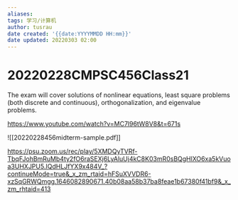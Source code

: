 ```yaml
---
aliases: 
tags: 学习/计算机
author: tusrau
date created: '{{date:YYYYMMDD HH:mm}}'
date updated: 20220303 02:00
---
```


# 20220228CMPSC456Class21

The exam will cover solutions of nonlinear equations, least square problems (both discrete and continuous), orthogonalization, and eigenvalue problems.

https://www.youtube.com/watch?v=MC7l96tW8V8&t=671s

![[20220228456midterm-sample.pdf]]

https://psu.zoom.us/rec/play/5XMDQyTVRf-TbqFJohBmRuMb4ty2fO6raSEXj6LyAluUj4kC8K03mR0sBQgHlXO6xa5kVuoa3UHXJPU5.IQdHLJfYX9x484V_?continueMode=true&_x_zm_rtaid=hFSuXVVDR6-xzSqGRWQmgg.1646082890671.40b08aa58b37ba8feae1b67380f41bf9&_x_zm_rhtaid=413
